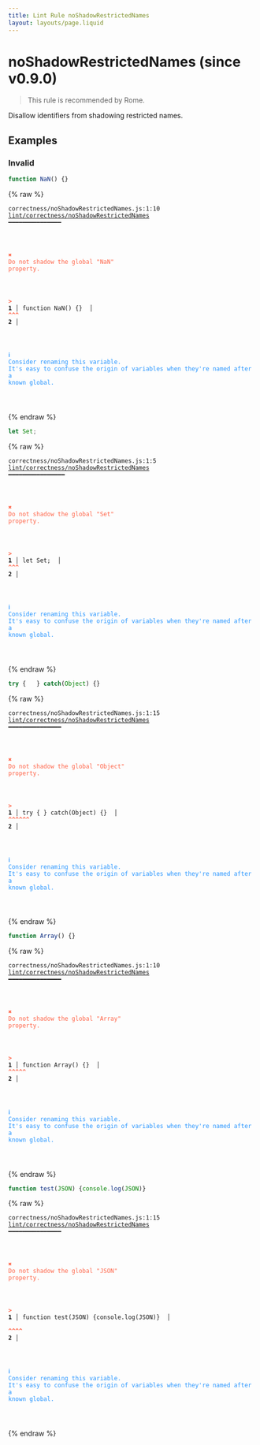 ```yaml
---
title: Lint Rule noShadowRestrictedNames
layout: layouts/page.liquid
---
```


# noShadowRestrictedNames (since v0.9.0)

> This rule is recommended by Rome.

Disallow identifiers from shadowing restricted names.

## Examples

### Invalid

```jsx
function NaN() {}
```

{% raw %}<pre class="language-text"><code class="language-text">correctness/noShadowRestrictedNames.js:1:10 <a href="https://rome.tools/docs/lint/rules/noShadowRestrictedNames">lint/correctness/noShadowRestrictedNames</a> ━━━━━━━━━━━━━━━

<strong><span style="color: Tomato;">  </span></strong><strong><span style="color: Tomato;">✖</span></strong> <span style="color: Tomato;">Do not shadow the global &quot;NaN&quot; property.</span>
  
<strong><span style="color: Tomato;">  </span></strong><strong><span style="color: Tomato;">&gt;</span></strong> <strong>1 │ </strong>function NaN() {}
   <strong>   │ </strong>         <strong><span style="color: Tomato;">^</span></strong><strong><span style="color: Tomato;">^</span></strong><strong><span style="color: Tomato;">^</span></strong>
    <strong>2 │ </strong>
  
<strong><span style="color: rgb(38, 148, 255);">  </span></strong><strong><span style="color: rgb(38, 148, 255);">ℹ</span></strong> <span style="color: rgb(38, 148, 255);">Consider renaming this variable. It's easy to confuse the origin of variables when they're named after a known global.</span>
  
</code></pre>{% endraw %}

```jsx
let Set;
```

{% raw %}<pre class="language-text"><code class="language-text">correctness/noShadowRestrictedNames.js:1:5 <a href="https://rome.tools/docs/lint/rules/noShadowRestrictedNames">lint/correctness/noShadowRestrictedNames</a> ━━━━━━━━━━━━━━━━

<strong><span style="color: Tomato;">  </span></strong><strong><span style="color: Tomato;">✖</span></strong> <span style="color: Tomato;">Do not shadow the global &quot;Set&quot; property.</span>
  
<strong><span style="color: Tomato;">  </span></strong><strong><span style="color: Tomato;">&gt;</span></strong> <strong>1 │ </strong>let Set;
   <strong>   │ </strong>    <strong><span style="color: Tomato;">^</span></strong><strong><span style="color: Tomato;">^</span></strong><strong><span style="color: Tomato;">^</span></strong>
    <strong>2 │ </strong>
  
<strong><span style="color: rgb(38, 148, 255);">  </span></strong><strong><span style="color: rgb(38, 148, 255);">ℹ</span></strong> <span style="color: rgb(38, 148, 255);">Consider renaming this variable. It's easy to confuse the origin of variables when they're named after a known global.</span>
  
</code></pre>{% endraw %}

```jsx
try {	} catch(Object) {}
```

{% raw %}<pre class="language-text"><code class="language-text">correctness/noShadowRestrictedNames.js:1:15 <a href="https://rome.tools/docs/lint/rules/noShadowRestrictedNames">lint/correctness/noShadowRestrictedNames</a> ━━━━━━━━━━━━━━━

<strong><span style="color: Tomato;">  </span></strong><strong><span style="color: Tomato;">✖</span></strong> <span style="color: Tomato;">Do not shadow the global &quot;Object&quot; property.</span>
  
<strong><span style="color: Tomato;">  </span></strong><strong><span style="color: Tomato;">&gt;</span></strong> <strong>1 │ </strong>try {	} catch(Object) {}
   <strong>   │ </strong>     	        <strong><span style="color: Tomato;">^</span></strong><strong><span style="color: Tomato;">^</span></strong><strong><span style="color: Tomato;">^</span></strong><strong><span style="color: Tomato;">^</span></strong><strong><span style="color: Tomato;">^</span></strong><strong><span style="color: Tomato;">^</span></strong>
    <strong>2 │ </strong>
  
<strong><span style="color: rgb(38, 148, 255);">  </span></strong><strong><span style="color: rgb(38, 148, 255);">ℹ</span></strong> <span style="color: rgb(38, 148, 255);">Consider renaming this variable. It's easy to confuse the origin of variables when they're named after a known global.</span>
  
</code></pre>{% endraw %}

```jsx
function Array() {}
```

{% raw %}<pre class="language-text"><code class="language-text">correctness/noShadowRestrictedNames.js:1:10 <a href="https://rome.tools/docs/lint/rules/noShadowRestrictedNames">lint/correctness/noShadowRestrictedNames</a> ━━━━━━━━━━━━━━━

<strong><span style="color: Tomato;">  </span></strong><strong><span style="color: Tomato;">✖</span></strong> <span style="color: Tomato;">Do not shadow the global &quot;Array&quot; property.</span>
  
<strong><span style="color: Tomato;">  </span></strong><strong><span style="color: Tomato;">&gt;</span></strong> <strong>1 │ </strong>function Array() {}
   <strong>   │ </strong>         <strong><span style="color: Tomato;">^</span></strong><strong><span style="color: Tomato;">^</span></strong><strong><span style="color: Tomato;">^</span></strong><strong><span style="color: Tomato;">^</span></strong><strong><span style="color: Tomato;">^</span></strong>
    <strong>2 │ </strong>
  
<strong><span style="color: rgb(38, 148, 255);">  </span></strong><strong><span style="color: rgb(38, 148, 255);">ℹ</span></strong> <span style="color: rgb(38, 148, 255);">Consider renaming this variable. It's easy to confuse the origin of variables when they're named after a known global.</span>
  
</code></pre>{% endraw %}

```jsx
function test(JSON) {console.log(JSON)}
```

{% raw %}<pre class="language-text"><code class="language-text">correctness/noShadowRestrictedNames.js:1:15 <a href="https://rome.tools/docs/lint/rules/noShadowRestrictedNames">lint/correctness/noShadowRestrictedNames</a> ━━━━━━━━━━━━━━━

<strong><span style="color: Tomato;">  </span></strong><strong><span style="color: Tomato;">✖</span></strong> <span style="color: Tomato;">Do not shadow the global &quot;JSON&quot; property.</span>
  
<strong><span style="color: Tomato;">  </span></strong><strong><span style="color: Tomato;">&gt;</span></strong> <strong>1 │ </strong>function test(JSON) {console.log(JSON)}
   <strong>   │ </strong>              <strong><span style="color: Tomato;">^</span></strong><strong><span style="color: Tomato;">^</span></strong><strong><span style="color: Tomato;">^</span></strong><strong><span style="color: Tomato;">^</span></strong>
    <strong>2 │ </strong>
  
<strong><span style="color: rgb(38, 148, 255);">  </span></strong><strong><span style="color: rgb(38, 148, 255);">ℹ</span></strong> <span style="color: rgb(38, 148, 255);">Consider renaming this variable. It's easy to confuse the origin of variables when they're named after a known global.</span>
  
</code></pre>{% endraw %}

